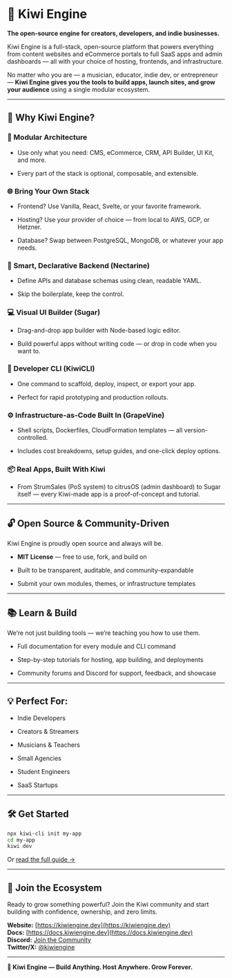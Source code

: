 # 🍋 Kiwi Engine

**The open-source engine for creators, developers, and indie businesses.**

Kiwi Engine is a full-stack, open-source platform that powers everything from content websites and eCommerce portals to full SaaS apps and admin dashboards — all with your choice of hosting, frontends, and infrastructure.

No matter who you are — a musician, educator, indie dev, or entrepreneur — **Kiwi Engine gives you the tools to build apps, launch sites, and grow your audience** using a single modular ecosystem.

---

## 🚀 Why Kiwi Engine?

### 🧱 Modular Architecture

- Use only what you need: CMS, eCommerce, CRM, API Builder, UI Kit, and more.
    
- Every part of the stack is optional, composable, and extensible.
    

### 🌐 Bring Your Own Stack

- Frontend? Use Vanilla, React, Svelte, or your favorite framework.
    
- Hosting? Use your provider of choice — from local to AWS, GCP, or Hetzner.
    
- Database? Swap between PostgreSQL, MongoDB, or whatever your app needs.
    

### 🧠 Smart, Declarative Backend (Nectarine)

- Define APIs and database schemas using clean, readable YAML.
    
- Skip the boilerplate, keep the control.
    

### 💻 Visual UI Builder (Sugar)

- Drag-and-drop app builder with Node-based logic editor.
    
- Build powerful apps without writing code — or drop in code when you want to.
    

### 🧰 Developer CLI (KiwiCLI)

- One command to scaffold, deploy, inspect, or export your app.
    
- Perfect for rapid prototyping and production rollouts.
    

### ⚙️ Infrastructure-as-Code Built In (GrapeVine)

- Shell scripts, Dockerfiles, CloudFormation templates — all version-controlled.
    
- Includes cost breakdowns, setup guides, and one-click deploy options.
    

### 📦 Real Apps, Built With Kiwi

- From StrumSales (PoS system) to citrusOS (admin dashboard) to Sugar itself — every Kiwi-made app is a proof-of-concept and tutorial.
    

---

## 🔓 Open Source & Community-Driven

Kiwi Engine is proudly open source and always will be.

- **MIT License** — free to use, fork, and build on
    
- Built to be transparent, auditable, and community-expandable
    
- Submit your own modules, themes, or infrastructure templates
    

---

## 📚 Learn & Build

We’re not just building tools — we’re teaching you how to use them.

- Full documentation for every module and CLI command
    
- Step-by-step tutorials for hosting, app building, and deployments
    
- Community forums and Discord for support, feedback, and showcase
    

---

## 💡 Perfect For:

- Indie Developers
    
- Creators & Streamers
    
- Musicians & Teachers
    
- Small Agencies
    
- Student Engineers
    
- SaaS Startups
    

---

## 🛠 Get Started

```bash
npx kiwi-cli init my-app
cd my-app
kiwi dev
```

Or [read the full guide →](https://your-site.dev/docs/getting-started)

---

## 🌱 Join the Ecosystem

Ready to grow something powerful? Join the Kiwi community and start building with confidence, ownership, and zero limits.

**Website:** [https://kiwiengine.dev](https://kiwiengine.dev)  
**Docs:** [https://docs.kiwiengine.dev](https://docs.kiwiengine.dev)  
**Discord:** [Join the Community](https://discord.gg/your-invite)  
**Twitter/X:** [@kiwiengine](https://twitter.com/kiwiengine)

---

**🍋 Kiwi Engine — Build Anything. Host Anywhere. Grow Forever.**